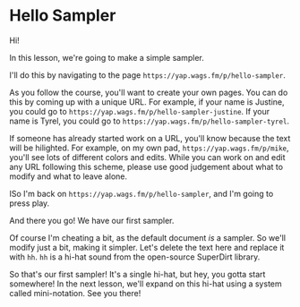 # Hello Sampler

Hi!

In this lesson, we're going to make a simple sampler.

I'll do this by navigating to the page `https://yap.wags.fm/p/hello-sampler`.

As you follow the course, you'll want to create your own pages. You can do this by coming up with a unique URL. For example, if your name is Justine, you could go to `https://yap.wags.fm/p/hello-sampler-justine`. If your name is Tyrel, you could go to `https://yap.wags.fm/p/hello-sampler-tyrel`.

If someone has already started work on a URL, you'll know because the text will be hilighted. For example, on my own pad, `https://yap.wags.fm/p/mike`, you'll see lots of different colors and edits. While you can work on and edit any URL following this scheme, please use good judgement about what to modify and what to leave alone.

ISo I'm back on `https://yap.wags.fm/p/hello-sampler`, and I'm going to press play.

And there you go! We have our first sampler.

Of course I'm cheating a bit, as the default document _is_ a sampler. So we'll modify just a bit, making it simpler. Let's delete the text here and replace it with `hh`. `hh` is a hi-hat sound from the open-source SuperDirt library.

So that's our first sampler! It's a single hi-hat, but hey, you gotta start somewhere! In the next lesson, we'll expand on this hi-hat using a system called mini-notation. See you there!
